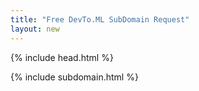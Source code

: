 ```yaml
---
title: "Free DevTo.ML SubDomain Request"
layout: new
---
```


{% include head.html %}

{% include subdomain.html %}
